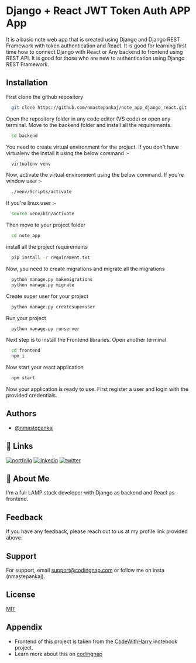 
# Django + React JWT Token Auth APP App

It is a basic note web app that is created using Django and Django REST Framework with token authentication and React.
It is good for learning first time how to connect Django with React or Any backend to frontend using REST API. It is good for those who are new to authentication using Django REST Framework.
## Installation

First clone the github repository

```bash
  git clone https://github.com/nmastepankaj/note_app_django_react.git
```

Open the repository folder in any code editor (VS code) or open any terminal.
Move to the backend folder and install all the requirements.

```bash
  cd backend
```

You need to create virtual environment for the project. If you don't have virtualenv the install it using the below command :-

```bash
  virtualenv venv
```

Now, activate the virtual environment using the below command.
If you're window user :-

```bash
  ./venv/Scripts/activate
```


If you're linux user :-

```bash
  source venv/bin/activate
```

Then move to your project folder 

```bash
  cd note_app
```

install all the project requirements

```bash
  pip install -r requirement.txt
```


Now, you need to create migrations and migrate all the migrations

```bash
  python manage.py makemigrations
  python manage.py migrate
```

Create super user for your project

```bash
  python manage.py createsuperuser
```

Run your project

```bash
  python manage.py runserver
```

Next step is to install the Frontend libraries. Open another terminal

```bash
  cd frontend
  npm i
```

Now start your react application

```bash
  npm start
```

Now your application is ready to use. First register a user and login with the provided credentials.


## Authors

- [@nmastepankaj](https://www.github.com/nmastepankaj)


## 🔗 Links
[![portfolio](https://img.shields.io/badge/my_portfolio-000?style=for-the-badge&logo=ko-fi&logoColor=white)](https://nmastepankaj.netlify.app/)
[![linkedin](https://img.shields.io/badge/linkedin-0A66C2?style=for-the-badge&logo=linkedin&logoColor=white)](https://www.linkedin.com/in/nmastepankaj/)
[![twitter](https://img.shields.io/badge/twitter-1DA1F2?style=for-the-badge&logo=twitter&logoColor=white)](https://twitter.com/nmastepankaj)


## 🚀 About Me
I'm a full LAMP stack developer with Django as backend and React as frontend.


## Feedback

If you have any feedback, please reach out to us at my profile link provided above.


## Support

For support, email support@codingnap.com or follow me on insta (nmastepankaj).


## License

[MIT](https://choosealicense.com/licenses/mit/)


## Appendix

- Frontend of this project is taken from the [CodeWithHarry](https://github.com/CodeWithHarry) inotebook project.
- Learn more about this on [codingnap](https://www.codingnap.com)

